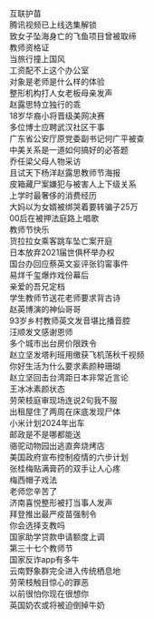 互联护苗  
腾讯视频已上线选集解锁  
致女子坠海身亡的飞鱼项目曾被取缔  
教师资格证  
当旅行撞上国风  
工资配不上这个办公室  
对象是老师是什么样的体验  
整形机构打人女老板母亲发声  
赵露思特立独行的乖  
18岁华裔小将晋级美网决赛  
多位博士应聘武汉社区干事  
广东省公安厅原党委副书记何广平被查  
中美关系是一道如何搞好的必答题  
乔任梁父母人物采访  
且试天下杨洋赵露思教师节海报  
皮箱藏尸案嫌犯与被害人上下级关系  
上学时最奢侈的消费经历  
大妈以为女婿被绑哭着要转骗子25万  
00后在被押法庭路上唱歌  
教师节快乐  
货拉拉女乘客跳车坠亡案开庭  
日本放弃2021届世俱杯举办权  
国台办回应蔡英文妄评张钧甯事件  
易烊千玺爆炸戏份幕后  
亲爱的吾兄定档  
学生教师节送花老师要求背古诗  
赵英博演的神仙哥哥  
93岁乡村教师英文发音堪比播音腔  
汪顺发文感谢恩师  
多个城市出台房价限跌令  
赵立坚发塔利班用缴获飞机荡秋千视频  
你好生活为什么要求素颜种珊瑚  
赵立坚回击台湾距日本非常近言论  
王冰冰素颜状态  
劳荣枝庭审现场连说2句我不服  
出租屋住了两周在床底发现尸体  
小米计划2024年出车  
邮政是不是哪都能送  
骆驼动物园出逃直奔烧烤店  
美国政府宣布控制疫情的六步计划  
张桂梅贴满膏药的双手让人心疼  
梅西帽子戏法  
老师您辛苦了  
济南喜悦整形被打当事人发声  
拜登推出最严疫苗强制令  
你会选择支教吗  
国家助学贷款申请额度上调  
第三十七个教师节  
国家反诈app有多牛  
云南野象群完全进入传统栖息地  
劳荣枝触目惊心的罪恶  
以前很怕你现在很想你  
英国奶农或将被迫倒掉牛奶  

